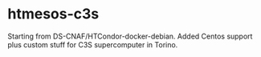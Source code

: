 # htmesos-c3s
Starting from DS-CNAF/HTCondor-docker-debian. Added Centos support plus custom stuff for C3S supercomputer in Torino.
